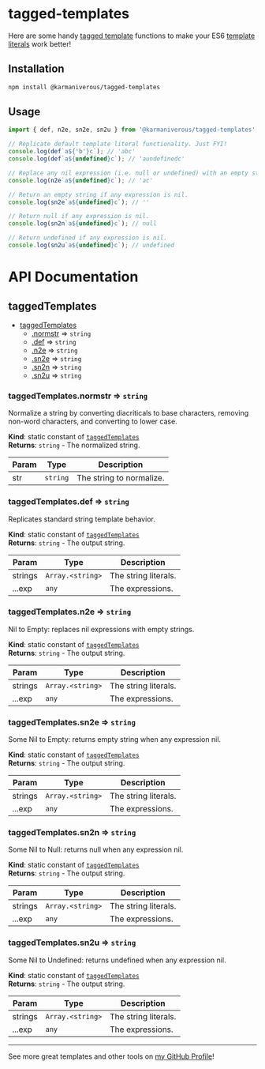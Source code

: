 # tagged-templates

Here are some handy [tagged template](https://developer.mozilla.org/en-US/docs/Web/JavaScript/Reference/Template_literals#tagged_templates) functions to make your ES6 [template literals](https://developer.mozilla.org/en-US/docs/Web/JavaScript/Reference/Template_literals) work better!

## Installation

```bash
npm install @karmaniverous/tagged-templates
```

## Usage

```js
import { def, n2e, sn2e, sn2u } from '@karmaniverous/tagged-templates';

// Replicate default template literal functionality. Just FYI!
console.log(def`a${'b'}c`); // 'abc'
console.log(def`a${undefined}c`); // 'aundefinedc'

// Replace any nil expression (i.e. null or undefined) with an empty string.
console.log(n2e`a${undefined}c`); // 'ac'

// Return an empty string if any expression is nil.
console.log(sn2e`a${undefined}c`); // ''

// Return null if any expression is nil.
console.log(sn2n`a${undefined}c`); // null

// Return undefined if any expression is nil.
console.log(sn2u`a${undefined}c`); // undefined
```

# API Documentation

<a name="module_taggedTemplates"></a>

## taggedTemplates

* [taggedTemplates](#module_taggedTemplates)
    * [.normstr](#module_taggedTemplates.normstr) ⇒ <code>string</code>
    * [.def](#module_taggedTemplates.def) ⇒ <code>string</code>
    * [.n2e](#module_taggedTemplates.n2e) ⇒ <code>string</code>
    * [.sn2e](#module_taggedTemplates.sn2e) ⇒ <code>string</code>
    * [.sn2n](#module_taggedTemplates.sn2n) ⇒ <code>string</code>
    * [.sn2u](#module_taggedTemplates.sn2u) ⇒ <code>string</code>

<a name="module_taggedTemplates.normstr"></a>

### taggedTemplates.normstr ⇒ <code>string</code>
Normalize a string by converting diacriticals to base characters, removing non-word characters, and converting to lower case.

**Kind**: static constant of [<code>taggedTemplates</code>](#module_taggedTemplates)  
**Returns**: <code>string</code> - The normalized string.  

| Param | Type | Description |
| --- | --- | --- |
| str | <code>string</code> | The string to normalize. |

<a name="module_taggedTemplates.def"></a>

### taggedTemplates.def ⇒ <code>string</code>
Replicates standard string template behavior.

**Kind**: static constant of [<code>taggedTemplates</code>](#module_taggedTemplates)  
**Returns**: <code>string</code> - The output string.  

| Param | Type | Description |
| --- | --- | --- |
| strings | <code>Array.&lt;string&gt;</code> | The string literals. |
| ...exp | <code>any</code> | The expressions. |

<a name="module_taggedTemplates.n2e"></a>

### taggedTemplates.n2e ⇒ <code>string</code>
Nil to Empty: replaces nil expressions with empty strings.

**Kind**: static constant of [<code>taggedTemplates</code>](#module_taggedTemplates)  
**Returns**: <code>string</code> - The output string.  

| Param | Type | Description |
| --- | --- | --- |
| strings | <code>Array.&lt;string&gt;</code> | The string literals. |
| ...exp | <code>any</code> | The expressions. |

<a name="module_taggedTemplates.sn2e"></a>

### taggedTemplates.sn2e ⇒ <code>string</code>
Some Nil to Empty: returns empty string when any expression nil.

**Kind**: static constant of [<code>taggedTemplates</code>](#module_taggedTemplates)  
**Returns**: <code>string</code> - The output string.  

| Param | Type | Description |
| --- | --- | --- |
| strings | <code>Array.&lt;string&gt;</code> | The string literals. |
| ...exp | <code>any</code> | The expressions. |

<a name="module_taggedTemplates.sn2n"></a>

### taggedTemplates.sn2n ⇒ <code>string</code>
Some Nil to Null: returns null when any expression nil.

**Kind**: static constant of [<code>taggedTemplates</code>](#module_taggedTemplates)  
**Returns**: <code>string</code> - The output string.  

| Param | Type | Description |
| --- | --- | --- |
| strings | <code>Array.&lt;string&gt;</code> | The string literals. |
| ...exp | <code>any</code> | The expressions. |

<a name="module_taggedTemplates.sn2u"></a>

### taggedTemplates.sn2u ⇒ <code>string</code>
Some Nil to Undefined: returns undefined when any expression nil.

**Kind**: static constant of [<code>taggedTemplates</code>](#module_taggedTemplates)  
**Returns**: <code>string</code> - The output string.  

| Param | Type | Description |
| --- | --- | --- |
| strings | <code>Array.&lt;string&gt;</code> | The string literals. |
| ...exp | <code>any</code> | The expressions. |


---

See more great templates and other tools on
[my GitHub Profile](https://github.com/karmaniverous)!
